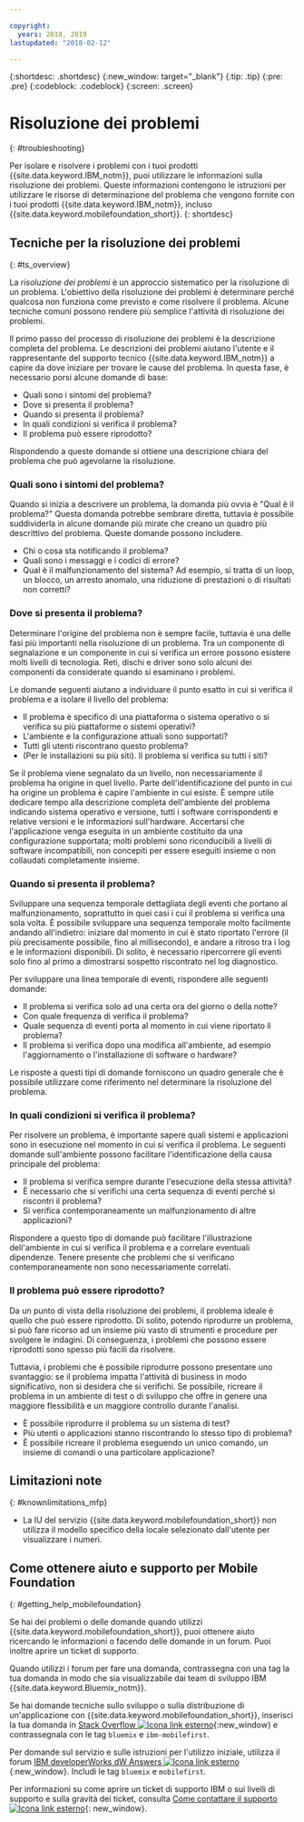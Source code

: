 ```yaml
---

copyright:
  years: 2018, 2019
lastupdated: "2018-02-12"

---
```


{:shortdesc: .shortdesc}
{:new_window: target="_blank"}
{:tip: .tip}
{:pre: .pre}
{:codeblock: .codeblock}
{:screen: .screen}

# Risoluzione dei problemi
{: #troubleshooting}

Per isolare e risolvere i problemi con i tuoi prodotti {{site.data.keyword.IBM_notm}}, puoi utilizzare le informazioni sulla risoluzione dei problemi. Queste informazioni contengono le istruzioni per utilizzare le risorse di determinazione del problema che vengono fornite con i tuoi prodotti {{site.data.keyword.IBM_notm}}, incluso {{site.data.keyword.mobilefoundation_short}}.
{: shortdesc}

## Tecniche per la risoluzione dei problemi
{: #ts_overview}

La *risoluzione dei problemi* è un approccio sistematico per la risoluzione di un problema. L'obiettivo della risoluzione dei problemi è determinare perché qualcosa non funziona come previsto e come risolvere il problema. Alcune tecniche comuni possono rendere più semplice l'attività di risoluzione dei problemi.

Il primo passo del processo di risoluzione dei problemi è la descrizione completa del problema. Le descrizioni dei problemi aiutano l'utente e il rappresentante del supporto tecnico {{site.data.keyword.IBM_notm}} a capire da dove iniziare per trovare le cause del problema. In questa fase, è necessario porsi alcune domande di base:

- Quali sono i sintomi del problema?
- Dove si presenta il problema?
- Quando si presenta il problema?
- In quali condizioni si verifica il problema?
- Il problema può essere riprodotto?

Rispondendo a queste domande si ottiene una descrizione chiara del problema che può agevolarne la risoluzione.

### Quali sono i sintomi del problema?

Quando si inizia a descrivere un problema, la domanda più ovvia è "Qual è il problema?" Questa domanda potrebbe sembrare diretta, tuttavia è possibile suddividerla in alcune domande più mirate che creano un quadro più descrittivo del problema. Queste domande possono includere.

- Chi o cosa sta notificando il problema?
- Quali sono i messaggi e i codici di errore?
- Qual è il malfunzionamento del sistema? Ad esempio, si tratta di un loop, un blocco, un arresto anomalo, una riduzione di prestazioni o di risultati non corretti?

### Dove si presenta il problema?

Determinare l'origine del problema non è sempre facile, tuttavia è una delle fasi più importanti nella risoluzione di un problema. Tra un componente di segnalazione e un componente in cui si verifica un errore possono esistere molti livelli di tecnologia. Reti, dischi e driver sono solo alcuni dei componenti da considerate quando si esaminano i problemi.

Le domande seguenti aiutano a individuare il punto esatto in cui si verifica il problema e a isolare il livello del problema:

- Il problema è specifico di una piattaforma o sistema operativo o si verifica su più piattaforme o sistemi operativi?
- L'ambiente e la configurazione attuali sono supportati?
- Tutti gli utenti riscontrano questo problema?
- (Per le installazioni su più siti). Il problema si verifica su tutti i siti?

Se il problema viene segnalato da un livello, non necessariamente il problema ha origine in quel livello. Parte dell'identificazione del punto in cui ha origine un problema è capire l'ambiente in cui esiste. È sempre utile dedicare tempo alla descrizione completa dell'ambiente del problema indicando sistema operativo e versione, tutti i software corrispondenti e relative versioni e le informazioni sull'hardware. Accertarsi che l'applicazione venga eseguita in un ambiente costituito da una configurazione supportata; molti problemi sono riconducibili a livelli di software incompatibili, non concepiti per essere eseguiti insieme o non collaudati completamente insieme.

### Quando si presenta il problema?

Sviluppare una sequenza temporale dettagliata degli eventi che portano al malfunzionamento, soprattutto in quei casi i cui il problema si verifica una sola volta. È possibile sviluppare una sequenza temporale molto facilmente andando all'indietro: iniziare dal momento in cui è stato riportato l'errore (il più precisamente possibile, fino al millisecondo), e andare a ritroso tra i log e le informazioni disponibili. Di solito, è necessario ripercorrere gli eventi solo fino al primo a dimostrarsi sospetto riscontrato nel log diagnostico.

Per sviluppare una linea temporale di eventi, rispondere alle seguenti domande:

- Il problema si verifica solo ad una certa ora del giorno o della notte?
- Con quale frequenza di verifica il problema?
- Quale sequenza di eventi porta al momento in cui viene riportato il problema?
- Il problema si verifica dopo una modifica all'ambiente, ad esempio l'aggiornamento o l'installazione di software o hardware?

Le risposte a questi tipi di domande forniscono un quadro generale che è possibile utilizzare come riferimento nel determinare la risoluzione del problema.

### In quali condizioni si verifica il problema?

Per risolvere un problema, è importante sapere quali sistemi e applicazioni sono in esecuzione nel momento in cui si verifica il problema. Le seguenti domande sull'ambiente possono facilitare l'identificazione della causa principale del problema:

- Il problema si verifica sempre durante l'esecuzione della stessa attività?
- È necessario che si verifichi una certa sequenza di eventi perché si riscontri il problema?
- Si verifica contemporaneamente un malfunzionamento di altre applicazioni?

Rispondere a questo tipo di domande può facilitare l'illustrazione dell'ambiente in cui si verifica il problema e a correlare eventuali dipendenze. Tenere presente che problemi che si verificano contemporaneamente non sono necessariamente correlati.

### Il problema può essere riprodotto?

Da un punto di vista della risoluzione dei problemi, il problema ideale è quello che può essere riprodotto. Di solito, potendo riprodurre un problema, si può fare ricorso ad un insieme più vasto di strumenti e procedure per svolgere le indagini. Di conseguenza, i problemi che possono essere riprodotti sono spesso più facili da risolvere.

Tuttavia, i problemi che è possibile riprodurre possono presentare uno svantaggio: se il problema impatta l'attività di business in modo significativo, non si desidera che si verifichi. Se possibile, ricreare il problema in un ambiente di test o di sviluppo che offre in genere una maggiore flessibilità e un maggiore controllo durante l'analisi.

- È possibile riprodurre il problema su un sistema di test?
- Più utenti o applicazioni stanno riscontrando lo stesso tipo di problema?
- È possibile ricreare il problema eseguendo un unico comando, un insieme di comandi o una particolare applicazione?


##  Limitazioni note
{: #knownlimitations_mfp}

* La IU del servizio {{site.data.keyword.mobilefoundation_short}} non utilizza il modello specifico della locale selezionato dall'utente per visualizzare i numeri.

## Come ottenere aiuto e supporto per Mobile Foundation
{: #getting_help_mobilefoundation}

Se hai dei problemi o delle domande quando utilizzi {{site.data.keyword.mobilefoundation_short}}, puoi ottenere aiuto ricercando le informazioni o facendo delle domande in un forum. Puoi inoltre aprire un ticket di supporto.

Quando utilizzi i forum per fare una domanda, contrassegna con una tag la tua domanda in modo che sia visualizzabile dai team di sviluppo IBM {{site.data.keyword.Bluemix_notm}}.

Se hai domande tecniche sullo sviluppo o sulla distribuzione di un'applicazione con {{site.data.keyword.mobilefoundation_short}}, inserisci la tua domanda in [Stack Overflow ![Icona link esterno](../../icons/launch-glyph.svg "Icona link esterno")](http://stackoverflow.com/search?q=ibm-mobilefirst+bluemix){:new_window} e contrassegnala con le tag `bluemix` e `ibm-mobilefirst`.

Per domande sul servizio e sulle istruzioni per l'utilizzo iniziale, utilizza il forum [IBM developerWorks dW Answers ![Icona link esterno](../../icons/launch-glyph.svg "Icona link esterno")](https://developer.ibm.com/answers/topics/mobilefirst/?smartspace=bluemix){:new_window}. Includi le tag `bluemix` e  `mobilefirst`.

Per informazioni su come aprire un ticket di supporto IBM o sui livelli di supporto e sulla gravità dei ticket, consulta [Come contattare il supporto ![Icona link esterno](../../icons/launch-glyph.svg "Icona link esterno")](https://console.bluemix.net/docs/get-support/getstarttssup.html#typesofsupport  ){: new_window}.
